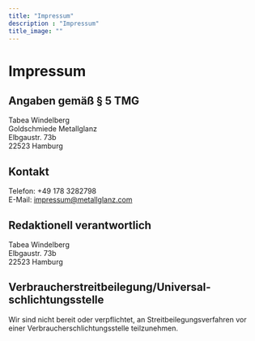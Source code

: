 ```yaml
---
title: "Impressum"
description : "Impressum"
title_image: ""
---
```

Impressum
=========

Angaben gemäß § 5 TMG
---------------------

Tabea Windelberg  
Goldschmiede Metallglanz  
Elbgaustr. 73b  
22523 Hamburg

Kontakt
-------

Telefon: +49 178 3282798    
E-Mail: impressum@metallglanz.com

Redaktionell verantwortlich
---------------------------

Tabea Windelberg  
Elbgaustr. 73b  
22523 Hamburg

Verbraucher­streit­beilegung/Universal­schlichtungs­stelle
----------------------------------------------------------

Wir sind nicht bereit oder verpflichtet, an Streitbeilegungsverfahren vor einer Verbraucherschlichtungsstelle teilzunehmen.